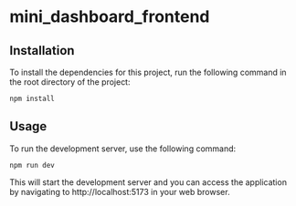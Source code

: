 # mini_dashboard_frontend

## Installation

To install the dependencies for this project, run the following command in the root directory of the project:

```
npm install
```

## Usage

To run the development server, use the following command:

```
npm run dev
```
This will start the development server and you can access the application by navigating to http://localhost:5173 in your web browser.
